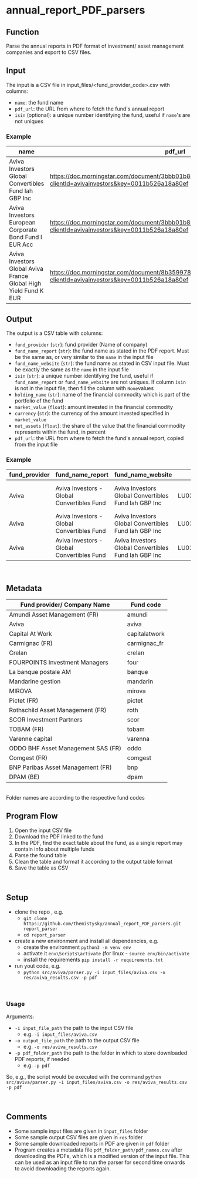 # annual_report_PDF_parsers

## Function
Parse the annual reports in PDF format of investment/ asset management companies and export to CSV files.

## Input
The input is a CSV file in input_files/<fund_provider_code>.csv with columns:

- `name`: the fund name
- `pdf_url`: the URL from where to fetch the fund's annual report
- `isin` (optional): a unique number identifying the fund, useful if `name`'s are not uniques


### Example

| **name**                                                         | **pdf_url**                                                                                                               | **isin**     |
| ---------------------------------------------------------------- | ------------------------------------------------------------------------------------------------------------------------- | ------------ |
| Aviva Investors Global Convertibles Fund Iah GBP Inc             | https://doc.morningstar.com/document/3bbb01b8cb5c4ecf8ca0f3f12d5aa846.msdoc/?clientId=avivainvestors&key=0011b526a18a80ef | LU0367993150 |
| Aviva Investors European Corporate Bond Fund I EUR Acc           | https://doc.morningstar.com/document/3bbb01b8cb5c4ecf8ca0f3f12d5aa846.msdoc/?clientId=avivainvestors&key=0011b526a18a80ef | LU0160771357 |
| Aviva Investors Global Aviva France Global High Yield Fund K EUR | https://doc.morningstar.com/document/8b359978a2c0c810eafc0e2f90ddd3d9.msdoc/?clientId=avivainvestors&key=0011b526a18a80ef | LU2202899741 |


## Output

The output is a CSV table with columns:

- `fund_provider` (`str`): fund provider (Name of company)
- `fund_name_report` (`str`): the fund name as stated in the PDF report. Must be the same as, or very similar to the `name` in the input file
- `fund_name_website` (`str`): the fund name as stated in CSV input file. Must be exactly the same as the `name` in the input file
- `isin` (`str`): a unique number identifying the fund, useful if `fund_name_report` or `fund_name_website` are not uniques. If column `isin` is not in the input file, then fill the column with `None`values
- `holding_name` (`str`): name of the financial commodity which is part of the portfolio of the fund
- `market_value` (`float`): amount invested in the financial commodity
- `currency` (`str`): the currency of the amount invested specified in `market_value`
- `net_assets` (`float`): the share of the value that the financial commodity represents within the fund, in percent
- `pdf_url`: the URL from where to fetch the fund's annual report, copied from the input file


### Example

| **fund_provider** | **fund_name_report**                       | **fund_name_website**                                | **isin**     | **holding_name**                   | **market_value** | **currency** | **net_assets** | **pdf_url**                                                                                                               |
| ----------------- | ------------------------------------------ | ---------------------------------------------------- | ------------ | ---------------------------------- | ---------------- | ------------ | -------------- | ------------------------------------------------------------------------------------------------------------------------- |
| Aviva             | Aviva Investors - Global Convertibles Fund | Aviva Investors Global Convertibles Fund Iah GBP Inc | LU0367993150 | China Education GroupHoldings Ltd. | 30 000 000.00    | HKD          | 1.18           | https://doc.morningstar.com/document/3bbb01b8cb5c4ecf8ca0f3f12d5aa846.msdoc/?clientId=avivainvestors&key=0011b526a18a80ef |
| Aviva             | Aviva Investors - Global Convertibles Fund | Aviva Investors Global Convertibles Fund Iah GBP Inc | LU0367993150 | Harvest International Co.          | 20 000 000.00    | HKD          | 0.98           | https://doc.morningstar.com/document/3bbb01b8cb5c4ecf8ca0f3f12d5aa846.msdoc/?clientId=avivainvestors&key=0011b526a18a80ef |
| Aviva             | Aviva Investors - Global Convertibles Fund | Aviva Investors Global Convertibles Fund Iah GBP Inc | LU0367993150 | Kingsoft Corp. Ltd.                | 15 000 000.00    | HKD          | 0.76           | https://doc.morningstar.com/document/8b359978a2c0c810eafc0e2f90ddd3d9.msdoc/?clientId=avivainvestors&key=0011b526a18a80ef |  

<br>  

## Metadata
| **Fund provider/ Company Name** | **Fund code**   |
| ----------------- | ------------- |
| Amundi Asset Management (FR)	| amundi |
| Aviva |	aviva |
| Capital At Work |	capitalatwork	|
| Carmignac (FR) |	carmignac_fr |
| Crelan	| crelan |
| FOURPOINTS Investment Managers | four |
| La banque postale AM | banque |
| Mandarine gestion	| mandarin |
| MIROVA | mirova |
| Pictet (FR) |	pictet |
| Rothschild Asset Management (FR) | roth |
| SCOR Investment Partners | scor |
| TOBAM (FR) | tobam |
| Varenne capital | varenna | 
| ODDO BHF Asset Management SAS (FR) | oddo |
| Comgest (FR) | comgest |
| BNP Paribas Asset Management (FR) | bnp |
| DPAM (BE) | dpam |  

<br>
Folder names are according to the respective fund codes  

<br>  

## Program Flow

1. Open the input CSV file
2. Download the PDF linked to the fund
3. In the PDF, find the exact table about the fund, as a single report may contain info about multiple funds
4. Parse the found table
5. Clean the table and format it according to the output table format
6. Save the table as CSV  



<br>  

## Setup
  - clone the repo , e.g.
    - `git clone https://github.com/themistysky/annual_report_PDF_parsers.git report_parser`
    - `cd report_parser`
  - create a new environment and install all dependencies, e.g.
    - create the environment `python3 -m venv env`
    - activate it `env\Scripts\activate` (for linux - `source env/bin/activate`
    - install the requirements `pip install -r requirements.txt`
  - run yout code, e.g.
    - `python src/aviva/parser.py -i input_files/aviva.csv -o res/aviva_results.csv -p pdf`
   
<br>  

### Usage

Arguments:

- `-i input_file_path` the path to the input CSV file
  - e.g. `-i input_files/aviva.csv`
- `-o output_file_path` the path to the output CSV file
  - e.g. `-o res/aviva_results.csv`
- `-p pdf_folder_path` the path to the folder in which to store downloaded PDF reports, if needed
  - e.g. `-p pdf`

So, e.g., the script would be executed with the command 
`python src/aviva/parser.py -i input_files/aviva.csv -o res/aviva_results.csv -p pdf`  

<br>  

## Comments
 - Some sample input files are given in `input_files` folder 
 - Some sample output CSV files are given in `res` folder 
 - Some sample downloaded reports in PDF are given in `pdf` folder 
 - Program creates a metadata file `pdf_folder_path/pdf_names.csv` after downloading the PDFs, which is a modified version of the input file. This can be used as an input file to run the parser for second time onwards to avoid downloading the reports again.


<br>  
<br>  
